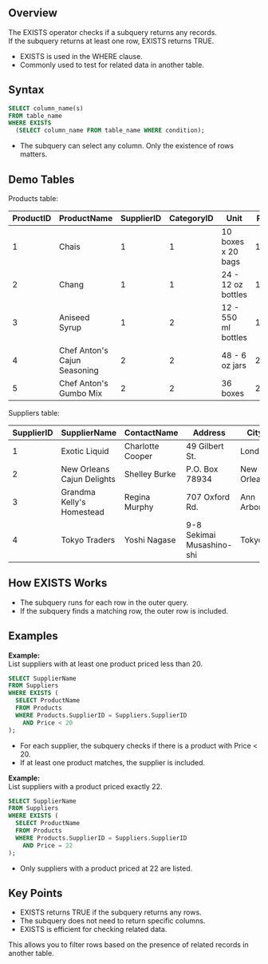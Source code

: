 ## Overview

The EXISTS operator checks if a subquery returns any records.  
If the subquery returns at least one row, EXISTS returns TRUE.

- EXISTS is used in the WHERE clause.
- Commonly used to test for related data in another table.

## Syntax

```sql
SELECT column_name(s)
FROM table_name
WHERE EXISTS
  (SELECT column_name FROM table_name WHERE condition);
```

- The subquery can select any column. Only the existence of rows matters.

## Demo Tables

Products table:

| ProductID | ProductName                      | SupplierID | CategoryID | Unit                | Price  |
|-----------|----------------------------------|------------|------------|---------------------|--------|
| 1         | Chais                            | 1          | 1          | 10 boxes x 20 bags  | 18     |
| 2         | Chang                            | 1          | 1          | 24 - 12 oz bottles  | 19     |
| 3         | Aniseed Syrup                    | 1          | 2          | 12 - 550 ml bottles | 10     |
| 4         | Chef Anton's Cajun Seasoning     | 2          | 2          | 48 - 6 oz jars      | 22     |
| 5         | Chef Anton's Gumbo Mix           | 2          | 2          | 36 boxes            | 21.35  |

Suppliers table:

| SupplierID | SupplierName                  | ContactName      | Address         | City        | PostalCode | Country |
|------------|-------------------------------|------------------|-----------------|-------------|------------|---------|
| 1          | Exotic Liquid                  | Charlotte Cooper | 49 Gilbert St.  | London      | EC1 4SD    | UK      |
| 2          | New Orleans Cajun Delights     | Shelley Burke    | P.O. Box 78934  | New Orleans | 70117      | USA     |
| 3          | Grandma Kelly's Homestead      | Regina Murphy    | 707 Oxford Rd.  | Ann Arbor   | 48104      | USA     |
| 4          | Tokyo Traders                  | Yoshi Nagase     | 9-8 Sekimai Musashino-shi | Tokyo | 100 | Japan   |

## How EXISTS Works

- The subquery runs for each row in the outer query.
- If the subquery finds a matching row, the outer row is included.

## Examples

**Example:**  
List suppliers with at least one product priced less than 20.

```sql
SELECT SupplierName
FROM Suppliers
WHERE EXISTS (
  SELECT ProductName
  FROM Products
  WHERE Products.SupplierID = Suppliers.SupplierID
    AND Price < 20
);
```

- For each supplier, the subquery checks if there is a product with Price < 20.
- If at least one product matches, the supplier is included.

**Example:**  
List suppliers with a product priced exactly 22.

```sql
SELECT SupplierName
FROM Suppliers
WHERE EXISTS (
  SELECT ProductName
  FROM Products
  WHERE Products.SupplierID = Suppliers.SupplierID
    AND Price = 22
);
```

- Only suppliers with a product priced at 22 are listed.

## Key Points

- EXISTS returns TRUE if the subquery returns any rows.
- The subquery does not need to return specific columns.
- EXISTS is efficient for checking related data.

This allows you to filter rows based on the presence of related records in another table.